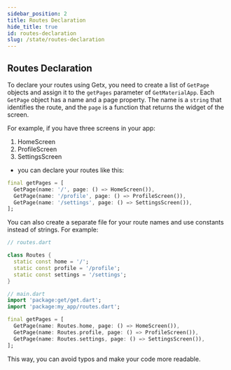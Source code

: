 ```yaml
---
sidebar_position: 2
title: Routes Declaration
hide_title: true
id: routes-declaration
slug: /state/routes-declaration
---
```


## Routes Declaration

To declare your routes using Getx, you need to create a list of `GetPage` objects and assign it to the `getPages` parameter of `GetMaterialApp`. Each `GetPage` object has a name and a page property. The name is a `string` that identifies the route, and the `page` is a function that returns the widget of the screen.

For example, if you have three screens in your app:
1. HomeScreen
2. ProfileScreen
3. SettingsScreen
- you can declare your routes like this:

```dart
final getPages = [
  GetPage(name: '/', page: () => HomeScreen()),
  GetPage(name: '/profile', page: () => ProfileScreen()),
  GetPage(name: '/settings', page: () => SettingsScreen()),
];
```
You can also create a separate file for your route names and use constants instead of strings. For example:

```dart
// routes.dart

class Routes {
  static const home = '/';
  static const profile = '/profile';
  static const settings = '/settings';
}
```

```dart
// main.dart
import 'package:get/get.dart';
import 'package:my_app/routes.dart';

final getPages = [
  GetPage(name: Routes.home, page: () => HomeScreen()),
  GetPage(name: Routes.profile, page: () => ProfileScreen()),
  GetPage(name: Routes.settings, page: () => SettingsScreen()),
];
```
This way, you can avoid typos and make your code more readable.

